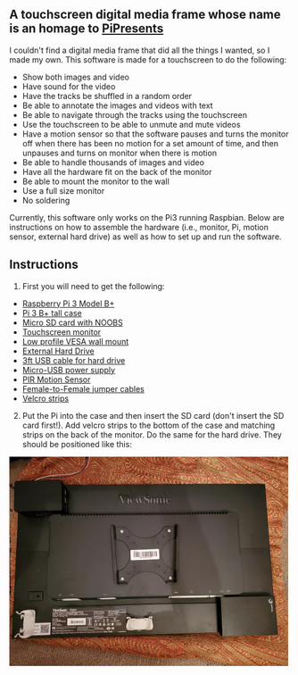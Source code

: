## A touchscreen digital media frame whose name is an homage to [PiPresents](https://pipresents.wordpress.com/)

I couldn't find a digital media frame that did all the things I wanted, so I made my own. This software is made for a touchscreen to do the following:

* Show both images and video
* Have sound for the video
* Have the tracks be shuffled in a random order
* Be able to annotate the images and videos with text
* Be able to navigate through the tracks using the touchscreen
* Use the touchscreen to be able to unmute and mute videos
* Have a motion sensor so that the software pauses and turns the monitor off when there has been no motion for a set amount of time, and then unpauses and turns on monitor when there is motion
* Be able to handle thousands of images and video
* Have all the hardware fit on the back of the monitor
* Be able to mount the monitor to the wall
* Use a full size monitor
* No soldering

Currently, this software only works on the Pi3 running Raspbian. Below are instructions on how to assemble the hardware (i.e., monitor, Pi, motion sensor, external hard drive) as well as how to set up and run the software.


## Instructions

1. First you will need to get the following:

* [Raspberry Pi 3 Model B+](https://www.raspberrypi.org/products/raspberry-pi-3-model-b-plus/)
* [Pi 3 B+ tall case](https://www.pishop.us/product/highpi-raspberry-pi-b23-case-black/)
* [Micro SD card with NOOBS](https://www.amazon.com/Raspberry-Pi-32GB-Preloaded-NOOBS/dp/B01LXR6EOA)
* [Touchscreen monitor](https://www.amazon.com/ViewSonic-TD2421-Dual-Point-Optical-Monitor/dp/B01KEEMS1U/)
* [Low profile VESA wall mount](https://www.amazon.com/Rosewill-Computer-Mounting-Patterns-RMS-MF2720/dp/B00558ORME)
* [External Hard Drive](https://www.amazon.com/Seagate-Backup-External-Drive-Portable/dp/B07MY4KWFK)
* [3ft USB cable for hard drive](https://www.amazon.com/gp/product/B00P0C4M7A)
* [Micro-USB power supply](https://www.pishop.us/product/wall-adapter-power-supply-micro-usb-2-4a-5-25v/)
* [PIR Motion Sensor](https://www.pishop.us/product/hc-sr501-pyroelectric-infrared-pir-motion-sensor-detector-module/)
* [Female-to-Female jumper cables](https://www.pishop.us/product/female-to-female-jumper-cable-x-40-20cm/)
* [Velcro strips](https://www.amazon.com/gp/product/B00006IC2T)


2. Put the Pi into the case and then insert the SD card (don't insert the SD card first!). Add velcro strips to the bottom of the case and matching strips on the back of the monitor. Do the same for the hard drive. They should be positioned like this:

![MonitorBack1](20200708_032649.small.jpg)
